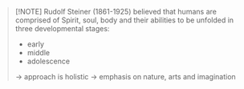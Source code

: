 > [!NOTE] Rudolf Steiner (1861-1925)
> believed that humans are comprised of Spirit, soul, body and their abilities to be unfolded in three developmental stages:
> - early
> - middle
> - adolescence
>
> -> approach is holistic
> -> emphasis on nature, arts and imagination

